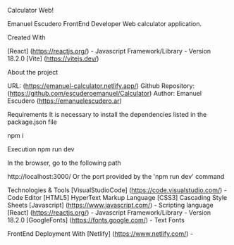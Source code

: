 Calculator Web!

Emanuel Escudero
FrontEnd Developer
Web calculator application.

Created With

[React] (https://reactjs.org/) - Javascript Framework/Library - Version 18.2.0
[Vite] (https://vitejs.dev/)

About the project

URL: (https://emanuel-calculator.netlify.app/)
Github Repository: (https://github.com/escuderoemanuel/Calculator)
Author: Emanuel Escudero (https://emanuelescudero.ar)

Requirements
It is necessary to install the dependencies listed in the package.json file

npm i

Execution
npm run dev

In the browser, go to the following path

http://localhost:3000/ Or the port provided by the 'npm run dev' command

Technologies & Tools
[VisualStudioCode] (https://code.visualstudio.com/) - Code Editor
[HTML5] HyperText Markup Language
[CSS3] Cascading Style Sheets
[Javascript] (https://www.javascript.com/) - Scripting language
[React] (https://reactjs.org/) - Javascript Framework/Library - Version 18.2.0
[GoogleFonts] (https://fonts.google.com/) - Text Fonts

FrontEnd Deployment With
[Netlify] (https://www.netlify.com/) -
